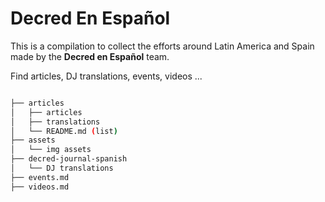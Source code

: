 # Decred En Español

This is a compilation to collect the efforts around Latin America and Spain made by the **Decred en Español** team.

Find articles, DJ translations, events, videos ...

```bash

├── articles
│   ├── articles
│   ├── translations
│   └── README.md (list)
├── assets
│   └── img assets
├── decred-journal-spanish
│   └── DJ translations
├── events.md
├── videos.md

```
